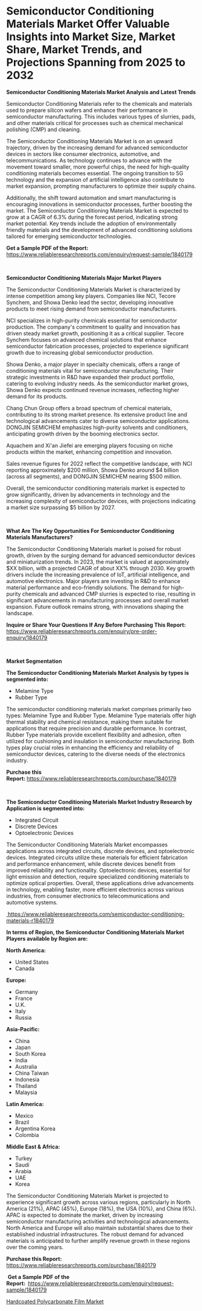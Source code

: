 <p><h1>Semiconductor Conditioning Materials Market Offer Valuable Insights into Market Size, Market Share, Market Trends, and Projections Spanning from 2025 to 2032</h1></p><p><strong>Semiconductor Conditioning Materials Market Analysis and Latest Trends</strong></p>
<p><p>Semiconductor Conditioning Materials refer to the chemicals and materials used to prepare silicon wafers and enhance their performance in semiconductor manufacturing. This includes various types of slurries, pads, and other materials critical for processes such as chemical mechanical polishing (CMP) and cleaning. </p><p>The Semiconductor Conditioning Materials Market is on an upward trajectory, driven by the increasing demand for advanced semiconductor devices in sectors like consumer electronics, automotive, and telecommunications. As technology continues to advance with the movement toward smaller, more powerful chips, the need for high-quality conditioning materials becomes essential. The ongoing transition to 5G technology and the expansion of artificial intelligence also contribute to market expansion, prompting manufacturers to optimize their supply chains. </p><p>Additionally, the shift toward automation and smart manufacturing is encouraging innovations in semiconductor processes, further boosting the market. The Semiconductor Conditioning Materials Market is expected to grow at a CAGR of 6.3% during the forecast period, indicating strong market potential. Key trends include the adoption of environmentally friendly materials and the development of advanced conditioning solutions tailored for emerging semiconductor technologies.</p></p>
<p><strong>Get a Sample PDF of the Report:&nbsp;</strong> <a href="https://www.reliableresearchreports.com/enquiry/request-sample/1840179?utm_campaign=3446&utm_medium=2&utm_source=Github&utm_content=ia&utm_term=03042025&utm_id=semiconductor-conditioning-materials">https://www.reliableresearchreports.com/enquiry/request-sample/1840179</a></p>
<p>&nbsp;</p>
<p><strong>Semiconductor Conditioning Materials Major Market Players</strong></p>
<p><p>The Semiconductor Conditioning Materials Market is characterized by intense competition among key players. Companies like NCI, Tecore Synchem, and Showa Denko lead the sector, developing innovative products to meet rising demand from semiconductor manufacturers.</p><p>NCI specializes in high-purity chemicals essential for semiconductor production. The company's commitment to quality and innovation has driven steady market growth, positioning it as a critical supplier. Tecore Synchem focuses on advanced chemical solutions that enhance semiconductor fabrication processes, projected to experience significant growth due to increasing global semiconductor production.</p><p>Showa Denko, a major player in specialty chemicals, offers a range of conditioning materials vital for semiconductor manufacturing. Their strategic investments in R&D have expanded their product portfolio, catering to evolving industry needs. As the semiconductor market grows, Showa Denko expects continued revenue increases, reflecting higher demand for its products.</p><p>Chang Chun Group offers a broad spectrum of chemical materials, contributing to its strong market presence. Its extensive product line and technological advancements cater to diverse semiconductor applications. DONGJIN SEMICHEM emphasizes high-purity solvents and conditioners, anticipating growth driven by the booming electronics sector.</p><p>Aquachem and Xi'an Jiefei are emerging players focusing on niche products within the market, enhancing competition and innovation. </p><p>Sales revenue figures for 2022 reflect the competitive landscape, with NCI reporting approximately $200 million, Showa Denko around $4 billion (across all segments), and DONGJIN SEMICHEM nearing $500 million. </p><p>Overall, the semiconductor conditioning materials market is expected to grow significantly, driven by advancements in technology and the increasing complexity of semiconductor devices, with projections indicating a market size surpassing $5 billion by 2027.</p></p>
<p>&nbsp;</p>
<p><strong>What Are The Key Opportunities For Semiconductor Conditioning Materials Manufacturers?</strong></p>
<p><p>The Semiconductor Conditioning Materials market is poised for robust growth, driven by the surging demand for advanced semiconductor devices and miniaturization trends. In 2023, the market is valued at approximately $XX billion, with a projected CAGR of about XX% through 2030. Key growth drivers include the increasing prevalence of IoT, artificial intelligence, and automotive electronics. Major players are investing in R&D to enhance material performance and eco-friendly solutions. The demand for high-purity chemicals and advanced CMP slurries is expected to rise, resulting in significant advancements in manufacturing processes and overall market expansion. Future outlook remains strong, with innovations shaping the landscape.</p></p>
<p><strong>Inquire or Share Your Questions If Any Before Purchasing This Report:</strong> <a href="https://www.reliableresearchreports.com/enquiry/pre-order-enquiry/1840179?utm_campaign=3446&utm_medium=2&utm_source=Github&utm_content=ia&utm_term=03042025&utm_id=semiconductor-conditioning-materials">https://www.reliableresearchreports.com/enquiry/pre-order-enquiry/1840179</a></p>
<p>&nbsp;</p>
<p><strong>Market Segmentation</strong></p>
<p><strong>The Semiconductor Conditioning Materials Market Analysis by types is segmented into:</strong></p>
<p><ul><li>Melamine Type</li><li>Rubber Type</li></ul></p>
<p><p>The semiconductor conditioning materials market comprises primarily two types: Melamine Type and Rubber Type. Melamine Type materials offer high thermal stability and chemical resistance, making them suitable for applications that require precision and durable performance. In contrast, Rubber Type materials provide excellent flexibility and adhesion, often utilized for cushioning and insulation in semiconductor manufacturing. Both types play crucial roles in enhancing the efficiency and reliability of semiconductor devices, catering to the diverse needs of the electronics industry.</p></p>
<p><strong>Purchase this Report:&nbsp;</strong><a href="https://www.reliableresearchreports.com/purchase/1840179?utm_campaign=3446&utm_medium=2&utm_source=Github&utm_content=ia&utm_term=03042025&utm_id=semiconductor-conditioning-materials">https://www.reliableresearchreports.com/purchase/1840179</a></p>
<p>&nbsp;</p>
<p><strong>The Semiconductor Conditioning Materials Market Industry Research by Application is segmented into:</strong></p>
<p><ul><li>Integrated Circuit</li><li>Discrete Devices</li><li>Optoelectronic Devices</li></ul></p>
<p><p>The Semiconductor Conditioning Materials Market encompasses applications across integrated circuits, discrete devices, and optoelectronic devices. Integrated circuits utilize these materials for efficient fabrication and performance enhancement, while discrete devices benefit from improved reliability and functionality. Optoelectronic devices, essential for light emission and detection, require specialized conditioning materials to optimize optical properties. Overall, these applications drive advancements in technology, enabling faster, more efficient electronics across various industries, from consumer electronics to telecommunications and automotive systems.</p></p>
<p><a href="https://www.reliableresearchreports.com/semiconductor-conditioning-materials-r1840179?utm_campaign=3446&utm_medium=2&utm_source=Github&utm_content=ia&utm_term=03042025&utm_id=semiconductor-conditioning-materials">&nbsp;https://www.reliableresearchreports.com/semiconductor-conditioning-materials-r1840179</a></p>
<p><strong>In terms of Region, the Semiconductor Conditioning Materials Market Players available by Region are:</strong></p>
<p>
    <p> <strong> North America: </strong>
        <ul>
            <li>United States</li>
            <li>Canada</li>
        </ul>
        </p> 
    <p> <strong> Europe: </strong>
        <ul>
            <li>Germany</li>
            <li>France</li>
            <li>U.K.</li>
            <li>Italy</li>
            <li>Russia</li>
        </ul>
        </p> 
    <p> <strong> Asia-Pacific: </strong>
        <ul>
            <li>China</li>
            <li>Japan</li>
            <li>South Korea</li>
            <li>India</li>
            <li>Australia</li>
            <li>China Taiwan</li>
            <li>Indonesia</li>
            <li>Thailand</li>
            <li>Malaysia</li>
        </ul>
        </p> 
    <p> <strong> Latin America: </strong>
        <ul>
            <li>Mexico</li>
            <li>Brazil</li>
            <li>Argentina Korea</li>
            <li>Colombia</li>
        </ul>
        </p> 
    <p> <strong> Middle East & Africa: </strong>
        <ul>
            <li>Turkey</li>
            <li>Saudi</li>
            <li>Arabia</li>
            <li>UAE</li>
            <li>Korea</li>
        </ul>
    </p>
    </p>
<p><p>The Semiconductor Conditioning Materials Market is projected to experience significant growth across various regions, particularly in North America (21%), APAC (45%), Europe (18%), the USA (10%), and China (6%). APAC is expected to dominate the market, driven by increasing semiconductor manufacturing activities and technological advancements. North America and Europe will also maintain substantial shares due to their established industrial infrastructures. The robust demand for advanced materials is anticipated to further amplify revenue growth in these regions over the coming years.</p></p>
<p><strong>Purchase this Report: </strong><a href="https://www.reliableresearchreports.com/purchase/1840179?utm_campaign=3446&utm_medium=2&utm_source=Github&utm_content=ia&utm_term=03042025&utm_id=semiconductor-conditioning-materials">https://www.reliableresearchreports.com/purchase/1840179</a></p>
<p>&nbsp;<strong>Get a Sample PDF of the Report:&nbsp;&nbsp;</strong><a href="https://www.reliableresearchreports.com/enquiry/request-sample/1840179?utm_campaign=3446&utm_medium=2&utm_source=Github&utm_content=ia&utm_term=03042025&utm_id=semiconductor-conditioning-materials">https://www.reliableresearchreports.com/enquiry/request-sample/1840179</a></p>
<p><strong></strong></p>
<p><p><a href="https://github.com/popoialraih3/Market-Research-Report-List-1/blob/main/hardcoated-polycarbonate-film-market.md?utm_campaign=3446&utm_medium=2&utm_source=Github&utm_content=ia&utm_term=03042025&utm_id=semiconductor-conditioning-materials">Hardcoated Polycarbonate Film Market</a></p></p>